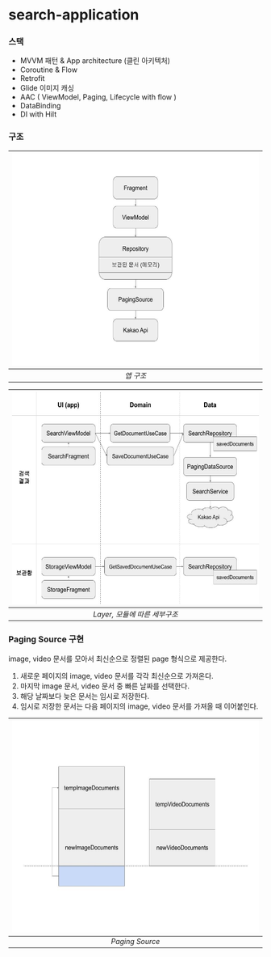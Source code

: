 # search-application

### 스택

- MVVM 패턴 & App architecture (클린 아키텍처)
- Coroutine & Flow
- Retrofit
- Glide 이미지 캐싱
- AAC ( ViewModel, Paging, Lifecycle with flow )
- DataBinding
- DI with Hilt

### 구조

| <img src="readme_images/architecture_1.jpg" width="560" height="420"> |
|:--:|
| *앱 구조* |

| <img src="readme_images/architecture_2.jpg" width="560" height="420"> |
|:--:|
| *Layer, 모듈에 따른 세부구조* |

### Paging Source 구현

image, video 문서를 모아서 최신순으로 정렬된 page 형식으로 제공한다.

<ol>
  <li>새로운 페이지의 image, video 문서를 각각 최신순으로 가져온다.</li>
  <li>마지막 image 문서, video 문서 중 빠른 날짜를 선택한다.</li>
  <li>해당 날짜보다 늦은 문서는 임시로 저장한다.</li>
  <li>임시로 저장한 문서는 다음 페이지의 image, video 문서를 가져올 때 이어붙인다.</li>
</ol>

| <img src="readme_images/pagingSource.jpg" width="560" height="420"> |
|:--:|
| *Paging Source* |

